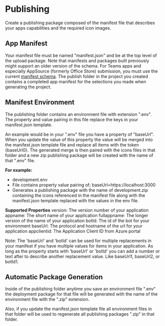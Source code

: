# Publishing

Create a publishing package composed of the manifest file that describes your apps capabilities and the required icon images.

## App Manifest

Your manifest file must be named "manifest.json" and be at the top level of the upload package. Note that manifests and packages built previously might support an older version of the schema. For Teams apps and especially AppSource (formerly Office Store) submission, you must use the current [manifest schema](https://docs.microsoft.com/en-us/microsoftteams/platform/resources/schema/manifest-schema). The publish folder in the project you created contains a completed app manifest for the selections you made when generating the project.

## Manifest Environment

The publishing folder contains an environment file with extension ".env".  The property and value pairing in this file replace the keys in your manifest.json template.  

An example would be in your ".env" file you have a property of "baseUrl".  When you update the value of this property the value will be merged into the manifest.json template file and replace all items with the token {baseUrl0}.  The generated merge is then paired with the icons files in that folder and a new zip publishing package will be created with the name of that ".env" file.

**For example:**
 - development.env
 - File contains property value pairing of; baseUrl=https://localhost:3000
 - Generates a publishing package with the name of development.zip containing the icons referenced in the manifest file along with the manifest.json template replaced with the values in the env file.

 **Supported Properties**
version: The version number of your application
appname: The short name of your application
fullappname: The longer version of the name of your application
botId: The id of the bot for your environment
baseUrl: The protocol and hostname of the url for your application
appclientid: The Application Client ID from Azure portal

Note: 
The 'baseUrl' and 'botId' can be used for multiple replacements in your manifest if you have multiple values for items in your application.  As long as the property starts with 'baseUrl' or 'botId' you can add a number or text after to describe another replacement value.  Like baseUrl1, baseUrl2, or botId1.

## Automatic Package Generation

  Inside of the publishing folder anytime you save an environment file ".env" the deployment package for that file will be generated with the name of the environment file with the ".zip" extension.

Also, if you update the manifest.json template file all environment files in that folder will be used to regenerate all publishing packages ".zip" in that folder.
